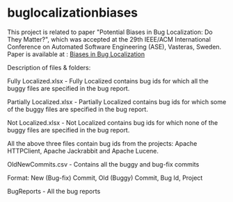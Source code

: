 buglocalizationbiases
=====================
This project is related to paper "Potential Biases in Bug Localization: Do They Matter?", which was accepted at the 29th IEEE/ACM International Conference on Automated Software Engineering (ASE), Vasteras, Sweden. Paper is available at : <a href="http://media.wix.com/ugd/775ac2_667c425ffca74c0db6d76966358fcc03.pdf">Biases in Bug Localization</a>

Description of files & folders: 

Fully Localized.xlsx - Fully Localized contains bug ids for which all the buggy files are specified in the bug report.

Partially Localized.xlsx - Partially Localized contains bug ids for which some of the buggy files are specified in the bug report.

Not Localized.xlsx - Not Localized contains bug ids for which none of the buggy files are specified in the bug report.

All the above three files contain bug ids from the projects: Apache HTTPClient, Apache Jackrabbit and Apache Lucene. 

OldNewCommits.csv - Contains all the buggy and bug-fix commits 

Format:
New (Bug-fix) Commit, Old (Buggy) Commit, Bug Id, Project

BugReports - All the bug reports